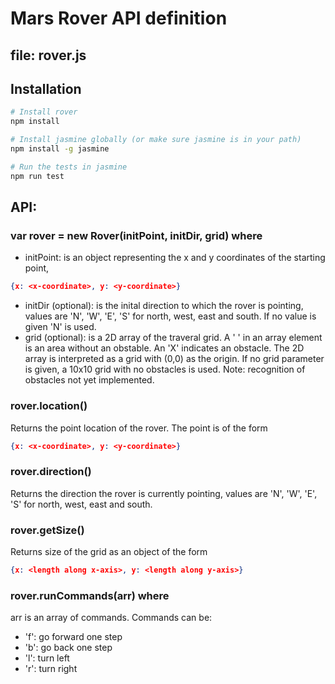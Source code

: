 # Mars Rover API definition

## file: rover.js

## Installation
```sh
# Install rover
npm install

# Install jasmine globally (or make sure jasmine is in your path)
npm install -g jasmine

# Run the tests in jasmine
npm run test
```

## API:
### var rover = new Rover(initPoint, initDir, grid) where
* initPoint: is an object representing the x and y coordinates of the starting point,
```json
{x: <x-coordinate>, y: <y-coordinate>}
```

* initDir (optional): is the inital direction to which the rover is pointing, values are 'N', 'W', 'E', 'S' for north, west, east and south. If no value is given 'N' is used.
* grid (optional): is a 2D array of the traveral grid. A ' ' in an array element is an area without an obstable. An 'X' indicates an obstacle.  The 2D array is interpreted as a grid with (0,0) as the origin. If no grid parameter is given, a 10x10 grid with no obstacles is used.
Note: recognition of obstacles not yet implemented.

### rover.location()
Returns the point location of the rover. The point is of the form
```json
{x: <x-coordinate>, y: <y-coordinate>}
```
### rover.direction()
Returns the direction the rover is currently pointing, values are 'N', 'W', 'E', 'S' for north, west, east and south.

### rover.getSize()
Returns size of the grid as an object of the form
```json
{x: <length along x-axis>, y: <length along y-axis>}
```

### rover.runCommands(arr) where
arr is an array of commands. Commands can be:
* 'f': go forward one step
* 'b': go back one step
* 'l': turn left
* 'r': turn right







